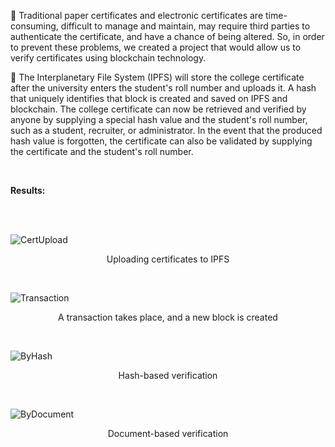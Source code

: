 :large_orange_diamond: Traditional paper certificates and electronic certificates are time-consuming, difficult to manage and maintain, may require third parties to authenticate the certificate, and have a chance of being altered. So, in order to prevent these problems, we created a project that would allow us to verify certificates using blockchain technology.

:large_orange_diamond: The Interplanetary File System (IPFS) will store the college certificate after the university enters the student's roll number and uploads it. A hash that uniquely identifies that block is created and saved on IPFS and blockchain. The college certificate can now be retrieved and verified by anyone by supplying a special hash value and the student's roll number, such as a student, recruiter, or administrator. In the event that the produced hash value is forgotten, the certificate can also be validated by supplying the certificate and the student's roll number.

<br>

**Results:**

<br><br>

![CertUpload](https://github.com/Alankruthisaieni/CertificateVerificationUsingBlockchain/assets/67535751/1b6f8305-43bd-483b-9cf8-012234a98bc4)
<p align="center">Uploading certificates to IPFS</p><br>

![Transaction](https://github.com/Alankruthisaieni/CertificateVerificationUsingBlockchain/assets/67535751/e6fd0481-dedf-4d5b-8d53-a9be54157cf5)
<p align="center">A transaction takes place, and a new block is created</p><br>

![ByHash](https://github.com/Alankruthisaieni/CertificateVerificationUsingBlockchain/assets/67535751/56812348-e354-49a0-ae1f-9ced2113b917)
<p align="center">Hash-based verification</p><br>

![ByDocument](https://github.com/Alankruthisaieni/CertificateVerificationUsingBlockchain/assets/67535751/739bd80d-4da1-4ef2-8503-f44d6624abba)
<p align="center">Document-based verification</p><br>



